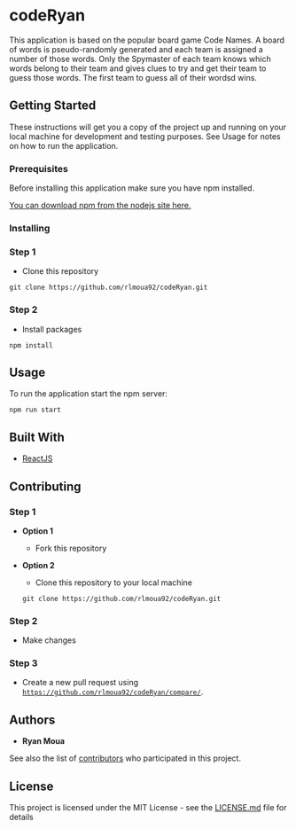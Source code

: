 # codeRyan

This application is based on the popular board game Code Names. A board of words is pseudo-randomly generated and each team is assigned a number of those words. Only the Spymaster of each team knows which words belong to their team and gives clues to try and get their team to guess those words. The first team to guess all of their wordsd wins.

## Getting Started

These instructions will get you a copy of the project up and running on your local machine for development and testing purposes. See Usage for notes on how to run the application.

### Prerequisites

Before installing this application make sure you have npm installed.

[You can download npm from the nodejs site here.](https://nodejs.org/en/download/)

### Installing

### Step 1

- Clone this repository

```
git clone https://github.com/rlmoua92/codeRyan.git
```

### Step 2

- Install packages

```npm install```

## Usage

To run the application start the npm server:

```
npm run start
```

## Built With

* [ReactJS](https://reactjs.org)

## Contributing

### Step 1

- **Option 1**
    - Fork this repository

- **Option 2**
    - Clone this repository to your local machine
    ```
    git clone https://github.com/rlmoua92/codeRyan.git
    ```

### Step 2

- Make changes

### Step 3

- Create a new pull request using <a href="https://github.com/rlmoua92/codeRyan/compare/" target="_blank">`https://github.com/rlmoua92/codeRyan/compare/`</a>.

## Authors

* **Ryan Moua**

See also the list of [contributors](https://github.com/rlmoua92/codeRyan/contributors) who participated in this project.

## License

This project is licensed under the MIT License - see the [LICENSE.md](LICENSE.md) file for details